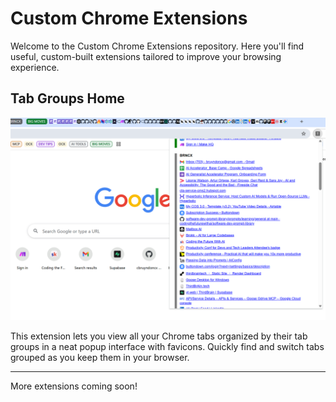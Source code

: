 # Custom Chrome Extensions

Welcome to the Custom Chrome Extensions repository. Here you'll find useful, custom-built extensions tailored to improve your browsing experience.

## Tab Groups Home

![Tab Groups Home Demo](tab-groups-home/demo-screenshot.png)

This extension lets you view all your Chrome tabs organized by their tab groups in a neat popup interface with favicons. Quickly find and switch tabs grouped as you keep them in your browser.

---

More extensions coming soon!

